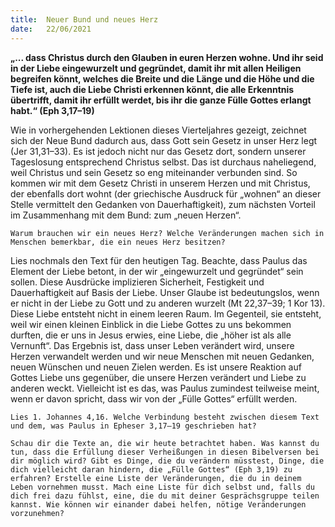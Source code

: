 ```yaml
---
title:  Neuer Bund und neues Herz
date:   22/06/2021
---
```


**„... dass Christus durch den Glauben in euren Herzen wohne. Und ihr seid in der Liebe eingewurzelt und gegründet, damit ihr mit allen Heiligen begreifen könnt, welches die Breite und die Länge und die Höhe und die Tiefe ist, auch die Liebe Christi erkennen könnt, die alle Erkenntnis übertrifft, damit ihr erfüllt werdet, bis ihr die ganze Fülle Gottes erlangt habt.“ (Eph 3,17–19)**

Wie in vorhergehenden Lektionen dieses Vierteljahres gezeigt, zeichnet sich der Neue Bund dadurch aus, dass Gott sein Gesetz in unser Herz legt (Jer 31,31–33). Es ist jedoch nicht nur das Gesetz dort, sondern unserer Tageslosung entsprechend Christus selbst. Das ist durchaus naheliegend, weil Christus und sein Gesetz so eng miteinander verbunden sind. So kommen wir mit dem Gesetz Christi in unserem Herzen und mit Christus, der ebenfalls dort wohnt (der griechische Ausdruck für „wohnen“ an dieser Stelle vermittelt den Gedanken von Dauerhaftigkeit), zum nächsten Vorteil im Zusammenhang mit dem Bund: zum „neuen Herzen“.

`Warum brauchen wir ein neues Herz? Welche Veränderungen machen sich in Menschen bemerkbar, die ein neues Herz besitzen?`

Lies nochmals den Text für den heutigen Tag. Beachte, dass Paulus das Element der Liebe betont, in der wir „eingewurzelt und gegründet“ sein sollen. Diese Ausdrücke implizieren Sicherheit, Festigkeit und Dauerhaftigkeit auf Basis der Liebe. Unser Glaube ist bedeutungslos, wenn er nicht in der Liebe zu Gott und zu anderen wurzelt (Mt 22,37–39; 1 Kor 13). Diese Liebe entsteht nicht in einem leeren Raum. Im Gegenteil, sie entsteht, weil wir einen kleinen Einblick in die Liebe Gottes zu uns bekommen durften, die er uns in Jesus erwies, eine Liebe, die „höher ist als alle Vernunft“. Das Ergebnis ist, dass unser Leben verändert wird, unsere Herzen verwandelt werden und wir neue Menschen mit neuen Gedanken, neuen Wünschen und neuen Zielen werden. Es ist unsere Reaktion auf Gottes Liebe uns gegenüber, die unsere Herzen verändert und Liebe zu anderen weckt. Vielleicht ist es das, was Paulus zumindest teilweise meint, wenn er davon spricht, dass wir von der „Fülle Gottes“ erfüllt werden.

`Lies 1. Johannes 4,16. Welche Verbindung besteht zwischen diesem Text und dem, was Paulus in Epheser 3,17–19 geschrieben hat?`

`Schau dir die Texte an, die wir heute betrachtet haben. Was kannst du tun, dass die Erfüllung dieser Verheißungen in diesen Bibelversen bei dir möglich wird? Gibt es Dinge, die du verändern müsstest, Dinge, die dich vielleicht daran hindern, die „Fülle Gottes“ (Eph 3,19) zu erfahren? Erstelle eine Liste der Veränderungen, die du in deinem Leben vornehmen musst. Mach eine Liste für dich selbst und, falls du dich frei dazu fühlst, eine, die du mit deiner Gesprächsgruppe teilen kannst. Wie können wir einander dabei helfen, nötige Veränderungen vorzunehmen?`